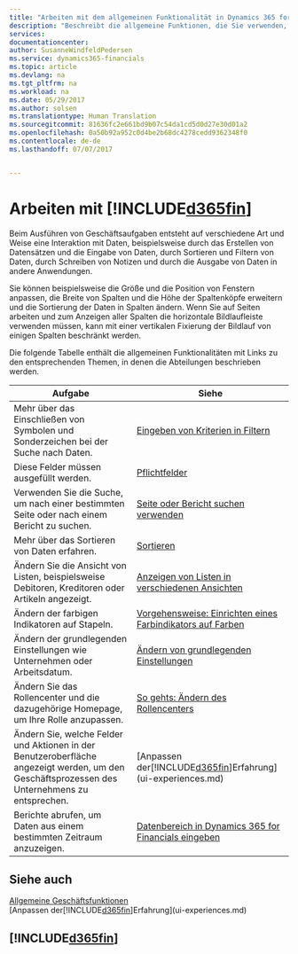 ```yaml
---
title: "Arbeiten mit dem allgemeinen Funktionalität in Dynamics 365 for Financials | Microsoft Docs"
description: "Beschreibt die allgemeine Funktionen, die Sie verwenden, um die Daten in den Finanzverhältnissen für Aktivitäten, wie Eingabe von Werten, Sortieren von Daten und Ändern von Ansichten auszuführen."
services: 
documentationcenter: 
author: SusanneWindfeldPedersen
ms.service: dynamics365-financials
ms.topic: article
ms.devlang: na
ms.tgt_pltfrm: na
ms.workload: na
ms.date: 05/29/2017
ms.author: solsen
ms.translationtype: Human Translation
ms.sourcegitcommit: 81636fc2e661bd9b07c54da1cd5d0d27e30d01a2
ms.openlocfilehash: 0a50b92a952c0d4be2b68dc4278cedd9362348f0
ms.contentlocale: de-de
ms.lasthandoff: 07/07/2017


---
```

# <a name="working-with-included365finincludesd365finlongmdmd"></a>Arbeiten mit [!INCLUDE[d365fin](includes/d365fin_long_md.md)]
Beim Ausführen von Geschäftsaufgaben entsteht auf verschiedene Art und Weise eine Interaktion mit Daten, beispielsweise durch das Erstellen von Datensätzen und die Eingabe von Daten, durch Sortieren und Filtern von Daten, durch Schreiben von Notizen und durch die Ausgabe von Daten in andere Anwendungen.

Sie können beispielsweise die Größe und die Position von Fenstern anpassen, die Breite von Spalten und die Höhe der Spaltenköpfe erweitern und die Sortierung der Daten in Spalten ändern. Wenn Sie auf Seiten arbeiten und zum Anzeigen aller Spalten die horizontale Bildlaufleiste verwenden müssen, kann mit einer vertikalen Fixierung der Bildlauf von einigen Spalten beschränkt werden.

Die folgende Tabelle enthält die allgemeinen Funktionalitäten mit Links zu den entsprechenden Themen, in denen die Abteilungen beschrieben werden.

| Aufgabe | Siehe |
| --- | --- |
| Mehr über das Einschließen von Symbolen und Sonderzeichen bei der Suche nach Daten. |[Eingeben von Kriterien in Filtern](ui-enter-criteria-filters.md) |
| Diese Felder müssen ausgefüllt werden. |[Pflichtfelder](ui-mandatory-fields.md) |
| Verwenden Sie die Suche, um nach einer bestimmten Seite oder nach einem Bericht zu suchen. |[Seite oder Bericht suchen verwenden](ui-search.md) |
| Mehr über das Sortieren von Daten erfahren. |[Sortieren](ui-sorting.md) |
| Ändern Sie die Ansicht von Listen, beispielsweise Debitoren, Kreditoren oder Artikeln angezeigt. |[Anzeigen von Listen in verschiedenen Ansichten](across-display-lists-different-views.md) |
| Ändern der farbigen Indikatoren auf Stapeln. |[Vorgehensweise: Einrichten eines Farbindikators auf Farben](ui-how-setup-colored-indicator-cues.md) |
| Ändern der grundlegenden Einstellungen wie Unternehmen oder Arbeitsdatum. |[Ändern von grundlegenden Einstellungen](ui-change-basic-settings.md) |
| Ändern Sie das Rollencenter und die dazugehörige Homepage, um Ihre Rolle anzupassen. |[So gehts: Ändern des Rollencenters](change-role.md) |
| Ändern Sie, welche Felder und Aktionen in der Benutzeroberfläche angezeigt werden, um den Geschäftsprozessen des Unternehmens zu entsprechen. |[Anpassen der[!INCLUDE[d365fin](includes/d365fin_md.md)]Erfahrung](ui-experiences.md) |
| Berichte abrufen, um Daten aus einem bestimmten Zeitraum anzuzeigen. |[Datenbereich in Dynamics 365 for Financials eingeben](ui-enter-date-ranges.md) |

## <a name="see-also"></a>Siehe auch
[Allgemeine Geschäftsfunktionen](ui-across-business-areas.md)  
[Anpassen der[!INCLUDE[d365fin](includes/d365fin_md.md)]Erfahrung](ui-experiences.md)  

## [!INCLUDE[d365fin](includes/free_trial_md.md)]

